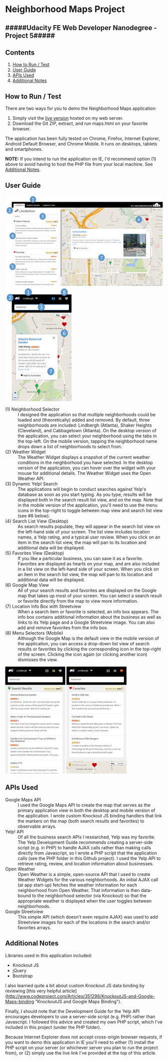Neighborhood Maps Project
==================
#####Udacity FE Web Developer Nanodegree - Project 5#####
---

Contents
--------

1. [How to Run / Test](#chapter-1)  
2. [User Guide](#chapter-2)  
3. [APIs Used](#chapter-3)    
4. [Additional Notes](#chapter-4)    

How to Run / Test <a id="chapter-1"></a>
-----------------
There are two ways for you to demo the Neighborhood Maps application:    

1. Simply visit the [live version](http://www.vincentmaling.com/np/maps.html "Neighborhood Maps") hosted on my web server.  
2. Download the Git ZIP, extract, and run maps.html on your favorite browser. 

The application has been fully tested on Chrome, Firefox, Internet Explorer, Android Default Browser, and Chrome Mobile. It runs on desktops, tablets and smartphones.  

**NOTE:** If you intend to run the application on IE, I'd recommend option (1) above to avoid having to host the PHP file from your local machine. See [Additional Notes](#chapter-4).

User Guide <a id="chapter-2"></a>
----------
![Desktop Screenshot](https://github.com/vincemaling/FE-Web-Dev-Nano-P5/blob/master/images/screenshot%20-%20desktop%20-%20small.png) 
![Mobile Screenshot](https://github.com/vincemaling/FE-Web-Dev-Nano-P5/blob/master/images/screenshot%20-%20mobile%20-%20small.png)  

<dl><dt>(1) Neighborhood Selector</dt>
<dd>I designed the application so that multiple neighborhoods could be loaded and (theoretically) added and removed. By default, three neighborhoods are included: Lindbergh (Atlanta), Shaker Heights (Cleveland), and Cabbagetown (Atlanta). On the desktop version of the application, you can select your neighborhood using the tabs in the top-left. On the mobile version, tapping the neighborhood name drops down a list of neighborhoods to select from.<dd>  

<dt>(2) Weather Widget</dt>
<dd>The Weather Widget displays a snapshot of the current weather conditions in the neighborhood you have selected. In the desktop version of the application, you can hover over the widget with your mouse for additional details. The Weather Widget uses the Open Weather API.</dd>  

<dt>(3) Dynamic Yelp! Search</dt>
<dd>The applications will begin to conduct searches against Yelp's database as soon as you start typing. As you type, results will be displayed both in the search result list view, and on the map. Note that in the mobile version of the application, you'll need to use the menu icons in the top-right to toggle between map view and search list view (see #8 below).</dd>

<dt>(4) Search List View (Desktop)</dt>
<dd>As search results populate, they will appear in the search list view on the left-hand side of your screen. The list view includes location names, a Yelp rating, and a typical user review. When you click on an item in the search list view, the map will pan to its location and additional data will be displayed.</dd>

<dt>(5) Favorites View (Desktop)</dt>
<dd>If you like a particular business, you can save it as a favorite. Favorites are displayed as hearts on your map, and are also included in a list view on the left-hand side of your screen. When you click on an item in the search list view, the map will pan to its location and additional data will be displayed.</dd>

<dt>(6) Google Map View</dt>
<dd>All of your search results and favorites are displayed on the Google map that takes up most of your screen. You can select a search result or favorite directly from the map to view more information.</dd>

<dt>(7) Location Info Box with Streetview</dt>
<dd>When a search item or favorite is selected, an info box appears. The info box contains additional information about the business as well as links to its Yelp page and a Google Streetview image. You can also add and remove favorites from the info box.</dd>  

<dt>(8) Menu Selectors (Mobile)</dt>
<dd>Although the Google Map is the default view in the mobile version of the application, you can access a drop-down list view of search results or favorites by clicking the corresponding icon in the top-right of the screen. Clicking the icon again (or clicking another icon) dismisses the view.</dd></dl>

![Mobile Search List](https://github.com/vincemaling/FE-Web-Dev-Nano-P5/blob/master/images/mobile-search-list.png)
![Mobile Favorites List](https://github.com/vincemaling/FE-Web-Dev-Nano-P5/blob/master/images/mobile-favorites-list.png)

APIs Used <a id="chapter-3"></a>
---------
<dl><dt>Google Maps API</dt>
<dd>I used the Google Maps API to create the map that serves as the primary application view in both the desktop and mobile version of the application. I wrote custom Knockout JS binding handlers that link the markers on the map (both search results and favorites) to observable arrays.</dd>  

<dt>Yelp! API</dt>
<dd>Of all the business search APIs I researched, Yelp was my favorite. The Yelp Development Guide recommends creating a server-side script (e.g. in PHP) to handle AJAX calls rather than making calls directly from Javascript, so I wrote a PHP script that the application calls (see the PHP folder in this Github project). I used the Yelp API to retrieve rating, review, and location information about businesses.</dd>

<dt>Open Weather</dt>
<dd>Open Weather is a simple, open-source API that I used to create Weather Widgets for the various neighborhoods. An initial AJAX call (at app start-up) fetches the weather information for each neighborhood from Open Weather. That information is then data-bound to the neighborhood selector (via Knockout) so that the appropriate weather is displayed when the user toggles between neighborhoods.</dd>

<dt>Google Streetview</dt>
<dd>This simple API (which doesn't even require AJAX) was used to add Streetview images for each of the locations in the search and/or favorites arrays.</dd></dl>

Additional Notes <a id="chapter-4"></a>
----------------
Libraries used in this application included:  
- Knockout JS
- jQuery
- Bootstrap

I also learned quite a bit about custom Knockout JS data binding by reviewing [this very helpful article] (http://www.codeproject.com/Articles/351298/KnockoutJS-and-Google-Maps-binding "KnockoutJS and Google Maps Binding").  

Finally, I should note that the Development Guide for the Yelp API encourages developers to use a server-side script (e.g. PHP) rather than Javascript. I followed this advice and created my own PHP script, which I've included in this project (under the PHP folder).  

Because Internet Explorer does not accept cross-origin browser requests, if you want to demo this application in IE you'll need to either (1) install the PHP script on your server (or whichever server you plan to run the project from), or (2) simply use the live link I've provided at the top of this article.

